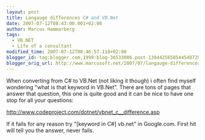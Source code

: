 ```yaml
---
layout: post
title: Langauge differences C# and VB.Net
date: 2007-07-12T08:43:00.001+02:00
author: Marcus Hammarberg
tags:
  - VB.NET
  - Life of a consultant
modified_time: 2007-07-12T08:46:57.118+02:00
blogger_id: tag:blogger.com,1999:blog-36533086.post-1394425658544540729
blogger_orig_url: http://www.marcusoft.net/2007/07/langauge-differences-c-and-vbnet.html
---
```


When converting from C# to VB.Net (not liking it though) i often find
myself wondering "what is that keyword in VB.Net". There are tons of
pages that answer that question, this one is
quite good and it can be nice to have one stop for all your questions:

<http://www.codeproject.com/dotnet/vbnet_c__difference.asp>

If it fails for any reason try "\[keyword in C#\]
vb.net" in Google.com. First hit will tell
you the answer, never fails.
